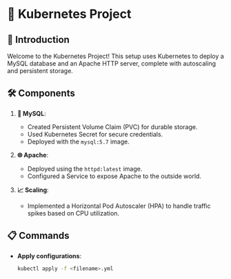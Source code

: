 # 🚀 Kubernetes Project

## 🌟 Introduction
Welcome to the Kubernetes Project! This setup uses Kubernetes to deploy a MySQL database and an Apache HTTP server, complete with autoscaling and persistent storage.

## 🛠️ Components
1. **💾 MySQL**:
   - Created Persistent Volume Claim (PVC) for durable storage.
   - Used Kubernetes Secret for secure credentials.
   - Deployed with the `mysql:5.7` image.

2. **🌐 Apache**:
   - Deployed using the `httpd:latest` image.
   - Configured a Service to expose Apache to the outside world.

3. **📈 Scaling**:
   - Implemented a Horizontal Pod Autoscaler (HPA) to handle traffic spikes based on CPU utilization.

## 📋 Commands
- **Apply configurations**: 
  ```sh
  kubectl apply -f <filename>.yml
